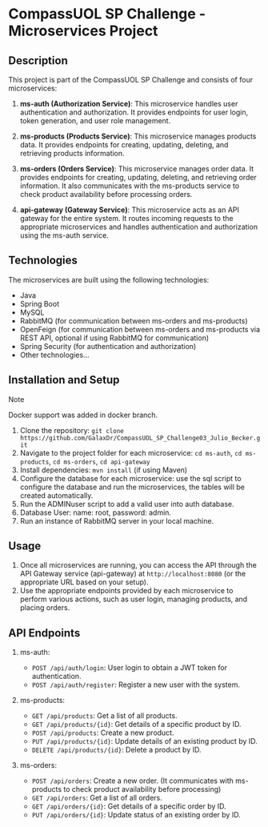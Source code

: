 # CompassUOL SP Challenge - Microservices Project

## Description

This project is part of the CompassUOL SP Challenge and consists of four microservices:

1. **ms-auth (Authorization Service)**: This microservice handles user authentication and authorization. It provides endpoints for user login, token generation, and user role management.

2. **ms-products (Products Service)**: This microservice manages products data. It provides endpoints for creating, updating, deleting, and retrieving products information.

3. **ms-orders (Orders Service)**: This microservice manages order data. It provides endpoints for creating, updating, deleting, and retrieving order information. It also communicates with the ms-products service to check product availability before processing orders.

4. **api-gateway (Gateway Service)**: This microservice acts as an API gateway for the entire system. It routes incoming requests to the appropriate microservices and handles authentication and authorization using the ms-auth service.

## Technologies

The microservices are built using the following technologies:

- Java
- Spring Boot
- MySQL
- RabbitMQ (for communication between ms-orders and ms-products)
- OpenFeign (for communication between ms-orders and ms-products via REST API, optional if using RabbitMQ for communication)
- Spring Security (for authentication and authorization)
- Other technologies...

## Installation and Setup
> [!NOTE]  
> Docker support was added in docker branch.

1. Clone the repository: `git clone https://github.com/GalaxDr/CompassUOL_SP_Challenge03_Julio_Becker.git`
2. Navigate to the project folder for each microservice: `cd ms-auth`, `cd ms-products`, `cd ms-orders`, `cd api-gateway`
3. Install dependencies: `mvn install` (if using Maven)
4. Configure the database for each microservice: use the sql script to configure the database and run the microservices, the tables will be created automatically.
5. Run the ADMINuser script to add a valid user into auth database.
6. Database User: name: root, password: admin.
7. Run an instance of RabbitMQ server in your local machine.

## Usage

1. Once all microservices are running, you can access the API through the API Gateway service (api-gateway) at `http://localhost:8080` (or the appropriate URL based on your setup).
2. Use the appropriate endpoints provided by each microservice to perform various actions, such as user login, managing products, and placing orders.

## API Endpoints

1. ms-auth:
   - `POST /api/auth/login`: User login to obtain a JWT token for authentication.
   - `POST /api/auth/register`: Register a new user with the system.

2. ms-products:
   - `GET /api/products`: Get a list of all products.
   - `GET /api/products/{id}`: Get details of a specific product by ID.
   - `POST /api/products`: Create a new product.
   - `PUT /api/products/{id}`: Update details of an existing product by ID.
   - `DELETE /api/products/{id}`: Delete a product by ID.

3. ms-orders:
   - `POST /api/orders`: Create a new order. (It communicates with ms-products to check product availability before processing)
   - `GET /api/orders`: Get a list of all orders.
   - `GET /api/orders/{id}`: Get details of a specific order by ID.
   - `PUT /api/orders/{id}`: Update status of an existing order by ID.
